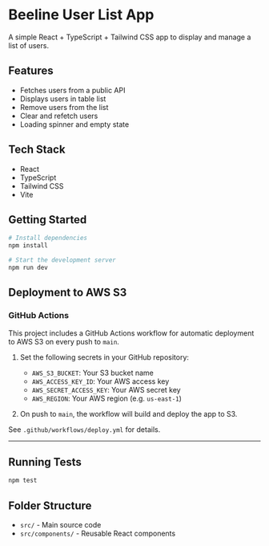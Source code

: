 # Beeline User List App

A simple React + TypeScript + Tailwind CSS app to display and manage a list of users.

## Features

- Fetches users from a public API
- Displays users in table list
- Remove users from the list
- Clear and refetch users
- Loading spinner and empty state

## Tech Stack

- React
- TypeScript
- Tailwind CSS
- Vite

## Getting Started

```bash
# Install dependencies
npm install

# Start the development server
npm run dev
```

## Deployment to AWS S3

### GitHub Actions

This project includes a GitHub Actions workflow for automatic deployment to AWS S3 on every push to `main`.

1. Set the following secrets in your GitHub repository:

   - `AWS_S3_BUCKET`: Your S3 bucket name
   - `AWS_ACCESS_KEY_ID`: Your AWS access key
   - `AWS_SECRET_ACCESS_KEY`: Your AWS secret key
   - `AWS_REGION`: Your AWS region (e.g. `us-east-1`)

2. On push to `main`, the workflow will build and deploy the app to S3.

See `.github/workflows/deploy.yml` for details.

---

## Running Tests

```bash
npm test
```

## Folder Structure

- `src/` - Main source code
- `src/components/` - Reusable React components
